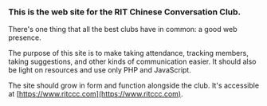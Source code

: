 ### This is the web site for the RIT Chinese Conversation Club.

There's one thing that all the best clubs have in common: a good web presence.

The purpose of this site is to make taking attendance, tracking members, taking suggestions, and other kinds of communication easier. It should also be light on resources and use only PHP and JavaScript.

The site should grow in form and function alongside the club. It's accessible at [https://www.ritccc.com](https://www.ritccc.com).
